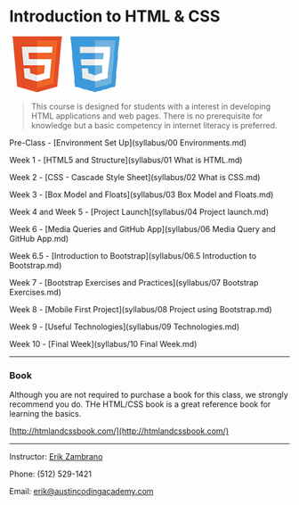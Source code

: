 Introduction to HTML & CSS
========================
   ![HTML](images/html5.png "HTML")
   ![CSS](images/css3.png "CSS")

> This course is designed for students with a interest in developing HTML applications and web pages. There is no prerequisite for knowledge but a basic competency in internet literacy is preferred.

Pre-Class - [Environment Set Up](syllabus/00 Environments.md)

Week 1 - [HTML5 and Structure](syllabus/01 What is HTML.md)

Week 2 - [CSS - Cascade Style Sheet](syllabus/02 What is CSS.md)

Week 3 - [Box Model and Floats](syllabus/03 Box Model and Floats.md)

Week 4 and Week 5 - [Project Launch](syllabus/04 Project launch.md)

Week 6 - [Media Queries and GitHub App](syllabus/06 Media Query and GitHub App.md)

Week 6.5 - [Introduction to Bootstrap](syllabus/06.5 Introduction to Bootstrap.md)

Week 7 - [Bootstrap Exercises and Practices](syllabus/07 Bootstrap Exercises.md)

Week 8 - [Mobile First Project](syllabus/08 Project using Bootstrap.md)

Week 9 - [Useful Technologies](syllabus/09 Technologies.md)

Week 10 - [Final Week](syllabus/10 Final Week.md)
***

### Book
Although you are not required to purchase a book for this class, we strongly recommend you do. THe HTML/CSS book is a great reference book for learning the basics.

[http://htmlandcssbook.com/](http://htmlandcssbook.com/)

***

Instructor: [Erik Zambrano](http://erikpz.com)

Phone: (512) 529-1421

Email: erik@austincodingacademy.com

